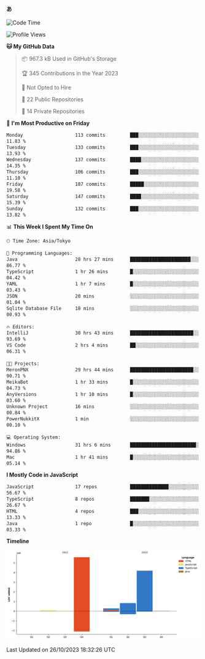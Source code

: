 #### あ

<!--START_SECTION:waka-->
![Code Time](http://img.shields.io/badge/Code%20Time-569%20hrs-blue)

![Profile Views](http://img.shields.io/badge/Profile%20Views-22-blue)

**🐱 My GitHub Data** 

> 📦 967.3 kB Used in GitHub's Storage 
 > 
> 🏆 345 Contributions in the Year 2023
 > 
> 🚫 Not Opted to Hire
 > 
> 📜 22 Public Repositories 
 > 
> 🔑 14 Private Repositories 
 > 
📅 **I'm Most Productive on Friday** 

```text
Monday                   113 commits         ███░░░░░░░░░░░░░░░░░░░░░░   11.83 % 
Tuesday                  133 commits         ███░░░░░░░░░░░░░░░░░░░░░░   13.93 % 
Wednesday                137 commits         ████░░░░░░░░░░░░░░░░░░░░░   14.35 % 
Thursday                 106 commits         ███░░░░░░░░░░░░░░░░░░░░░░   11.10 % 
Friday                   187 commits         █████░░░░░░░░░░░░░░░░░░░░   19.58 % 
Saturday                 147 commits         ████░░░░░░░░░░░░░░░░░░░░░   15.39 % 
Sunday                   132 commits         ███░░░░░░░░░░░░░░░░░░░░░░   13.82 % 
```


📊 **This Week I Spent My Time On** 

```text
🕑︎ Time Zone: Asia/Tokyo

💬 Programming Languages: 
Java                     28 hrs 27 mins      ██████████████████████░░░   86.77 % 
TypeScript               1 hr 26 mins        █░░░░░░░░░░░░░░░░░░░░░░░░   04.42 % 
YAML                     1 hr 7 mins         █░░░░░░░░░░░░░░░░░░░░░░░░   03.43 % 
JSON                     20 mins             ░░░░░░░░░░░░░░░░░░░░░░░░░   01.04 % 
Sqlite Database File     18 mins             ░░░░░░░░░░░░░░░░░░░░░░░░░   00.93 % 

🔥 Editors: 
IntelliJ                 30 hrs 43 mins      ███████████████████████░░   93.69 % 
VS Code                  2 hrs 4 mins        ██░░░░░░░░░░░░░░░░░░░░░░░   06.31 % 

🐱‍💻 Projects: 
MeronPNX                 29 hrs 44 mins      ███████████████████████░░   90.71 % 
MeikaBot                 1 hr 33 mins        █░░░░░░░░░░░░░░░░░░░░░░░░   04.73 % 
AnyVersions              1 hr 10 mins        █░░░░░░░░░░░░░░░░░░░░░░░░   03.60 % 
Unknown Project          16 mins             ░░░░░░░░░░░░░░░░░░░░░░░░░   00.84 % 
PowerNukkitX             1 min               ░░░░░░░░░░░░░░░░░░░░░░░░░   00.10 % 

💻 Operating System: 
Windows                  31 hrs 6 mins       ████████████████████████░   94.86 % 
Mac                      1 hr 41 mins        █░░░░░░░░░░░░░░░░░░░░░░░░   05.14 % 
```

**I Mostly Code in JavaScript** 

```text
JavaScript               17 repos            ██████████████░░░░░░░░░░░   56.67 % 
TypeScript               8 repos             ███████░░░░░░░░░░░░░░░░░░   26.67 % 
HTML                     4 repos             ███░░░░░░░░░░░░░░░░░░░░░░   13.33 % 
Java                     1 repo              █░░░░░░░░░░░░░░░░░░░░░░░░   03.33 % 
```



**Timeline**

![Lines of Code chart](https://raw.githubusercontent.com/arutaka1220/arutaka1220/main/assets/bar_graph.png)


 Last Updated on 26/10/2023 18:32:26 UTC
<!--END_SECTION:waka-->

